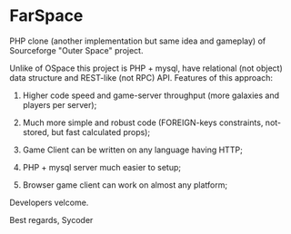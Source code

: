 FarSpace
========

PHP clone (another implementation but same idea and gameplay) of Sourceforge "Outer Space" project.

Unlike of OSpace this project is PHP + mysql, have relational (not object) data structure and REST-like (not RPC) API.
Features of this approach:
1. Higher code speed and game-server throughput (more galaxies and players per server);

2. Much more simple and robust code (FOREIGN-keys constraints, not-stored, but fast calculated props);

3. Game Client can be written on any language having HTTP;

4. PHP + mysql server much easier to setup;

5. Browser game client can work on almost any platform;

Developers velcome.

Best regards,
Sycoder
